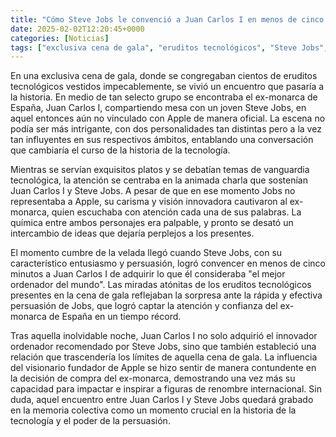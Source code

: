```yaml
---
title: "Cómo Steve Jobs le convenció a Juan Carlos I en menos de cinco minutos para comprar el "mejor ordenador del mundo""
date: 2025-02-02T12:20:45+0000
categories: [Noticias]
tags: ["exclusiva cena de gala", "eruditos tecnológicos", "Steve Jobs", "Apple", "historia de la tecnología", "innovadora", "ordenador del mundo."]
---
```


En una exclusiva cena de gala, donde se congregaban cientos de eruditos tecnológicos vestidos impecablemente, se vivió un encuentro que pasaría a la historia. En medio de tan selecto grupo se encontraba el ex-monarca de España, Juan Carlos I, compartiendo mesa con un joven Steve Jobs, en aquel entonces aún no vinculado con Apple de manera oficial. La escena no podía ser más intrigante, con dos personalidades tan distintas pero a la vez tan influyentes en sus respectivos ámbitos, entablando una conversación que cambiaría el curso de la historia de la tecnología.

Mientras se servían exquisitos platos y se debatían temas de vanguardia tecnológica, la atención se centraba en la animada charla que sostenían Juan Carlos I y Steve Jobs. A pesar de que en ese momento Jobs no representaba a Apple, su carisma y visión innovadora cautivaron al ex-monarca, quien escuchaba con atención cada una de sus palabras. La química entre ambos personajes era palpable, y pronto se desató un intercambio de ideas que dejaría perplejos a los presentes.

El momento cumbre de la velada llegó cuando Steve Jobs, con su característico entusiasmo y persuasión, logró convencer en menos de cinco minutos a Juan Carlos I de adquirir lo que él consideraba "el mejor ordenador del mundo". Las miradas atónitas de los eruditos tecnológicos presentes en la cena de gala reflejaban la sorpresa ante la rápida y efectiva persuasión de Jobs, que logró captar la atención y confianza del ex-monarca de España en un tiempo récord.

Tras aquella inolvidable noche, Juan Carlos I no solo adquirió el innovador ordenador recomendado por Steve Jobs, sino que también estableció una relación que trascendería los límites de aquella cena de gala. La influencia del visionario fundador de Apple se hizo sentir de manera contundente en la decisión de compra del ex-monarca, demostrando una vez más su capacidad para impactar e inspirar a figuras de renombre internacional. Sin duda, aquel encuentro entre Juan Carlos I y Steve Jobs quedará grabado en la memoria colectiva como un momento crucial en la historia de la tecnología y el poder de la persuasión.
    